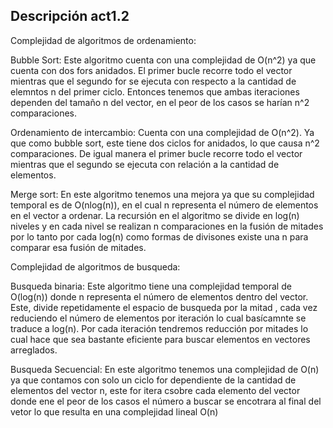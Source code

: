 
## Descripción act1.2
Complejidad de algoritmos de ordenamiento:

Bubble Sort: Este algoritmo cuenta con una complejidad de O(n^2) ya que cuenta con dos fors anidados.
El primer bucle recorre todo el vector mientras que el segundo for se ejecuta con respecto a la cantidad de elemntos
n del primer ciclo. Entonces tenemos que ambas iteraciones dependen del tamaño n del vector, en el peor de los casos se harían n^2
comparaciones.

Ordenamiento de intercambio: Cuenta con una complejidad de O(n^2). Ya que como bubble sort, este tiene dos ciclos for anidados, lo que 
causa n^2 comparaciones. De igual manera el primer bucle recorre todo el vector mientras que el segundo se ejecuta con relación a la cantidad
de elementos.

Merge sort: En este algoritmo tenemos una mejora ya que su complejidad temporal es de O(nlog(n)), en el cual n representa el número de  elementos en el vector a ordenar. La recursión en el algoritmo se divide en log(n) niveles y en cada nivel se realizan n comparaciones
en la fusión de mitades por lo tanto por cada log(n) como formas de divisones existe una n para comparar esa fusión de mitades.

Complejidad de algoritmos de busqueda: 

Busqueda binaria: Este algoritmo tiene una complejidad temporal de O(log(n)) donde n representa el número
de elementos dentro del vector. Este, divide repetidamente el espacio de busqueda por la mitad , cada vez reduciendo el 
número de elementos por iteración lo cual basícamnte se traduce a log(n). Por cada iteración tendremos reducción por mitades lo
cual hace que sea bastante eficiente para buscar elementos en vectores arreglados.

Busqueda Secuencial: En este algoritmo tenemos una complejidad de O(n) ya que contamos con solo un ciclo for
dependiente de la cantidad de elementos del vector n, este for itera csobre cada elemento del vector donde ene el 
peor de los casos el número a buscar se encotrara al final del vetor lo que resulta en una complejidad lineal O(n) 
